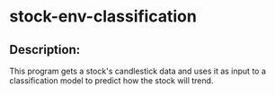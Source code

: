 # stock-env-classification

## Description:
This program gets a stock's candlestick data and uses it as input to a classification model to predict how the stock will trend.

